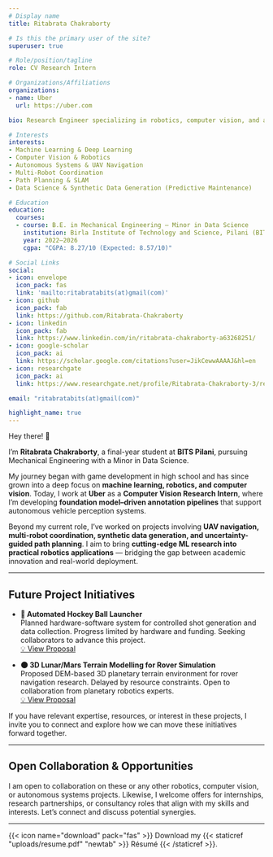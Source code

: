 ```yaml
---
# Display name
title: Ritabrata Chakraborty

# Is this the primary user of the site?
superuser: true

# Role/position/tagline
role: CV Research Intern

# Organizations/Affiliations
organizations:
- name: Uber
  url: https://uber.com

bio: Research Engineer specializing in robotics, computer vision, and autonomous systems. Currently developing automated data annotation solutions with foundation models for autonomous vehicles at Uber.

# Interests
interests:
- Machine Learning & Deep Learning
- Computer Vision & Robotics
- Autonomous Systems & UAV Navigation
- Multi-Robot Coordination
- Path Planning & SLAM
- Data Science & Synthetic Data Generation (Predictive Maintenance)

# Education
education:
  courses:
  - course: B.E. in Mechanical Engineering — Minor in Data Science
    institution: Birla Institute of Technology and Science, Pilani (BITS Pilani)
    year: 2022–2026
    cgpa: "CGPA: 8.27/10 (Expected: 8.57/10)"

# Social Links
social:
- icon: envelope
  icon_pack: fas
  link: 'mailto:ritabratabits(at)gmail(com)'
- icon: github
  icon_pack: fab
  link: https://github.com/Ritabrata-Chakraborty
- icon: linkedin
  icon_pack: fab
  link: https://www.linkedin.com/in/ritabrata-chakraborty-a63268251/
- icon: google-scholar
  icon_pack: ai
  link: https://scholar.google.com/citations?user=JikCewwAAAAJ&hl=en
- icon: researchgate
  icon_pack: ai
  link: https://www.researchgate.net/profile/Ritabrata-Chakraborty-3/research

email: "ritabratabits(at)gmail(com)"

highlight_name: true
---
```


Hey there! :wave:

I’m **Ritabrata Chakraborty**, a final-year student at **BITS Pilani**, pursuing Mechanical Engineering with a Minor in Data Science.  

My journey began with game development in high school and has since grown into a deep focus on **machine learning, robotics, and computer vision**. Today, I work at **Uber** as a **Computer Vision Research Intern**, where I’m developing **foundation model–driven annotation pipelines** that support autonomous vehicle perception systems.

Beyond my current role, I’ve worked on projects involving **UAV navigation, multi-robot coordination, synthetic data generation, and uncertainty-guided path planning**. I aim to bring **cutting-edge ML research into practical robotics applications** — bridging the gap between academic innovation and real-world deployment.

---

## Future Project Initiatives

- **🏑 Automated Hockey Ball Launcher**  
  Planned hardware-software system for controlled shot generation and data collection. Progress limited by hardware and funding. Seeking collaborators to advance this project.  
  [💡 View Proposal](https://docs.google.com/document/d/1HRz1ukUfeNL3hqlYc-ujwStbHiagaJXslbwzokdMNBc/edit?tab=t.0)

  
- **🌑 3D Lunar/Mars Terrain Modelling for Rover Simulation**  
  Proposed DEM-based 3D planetary terrain environment for rover navigation research. Delayed by resource constraints. Open to collaboration from planetary robotics experts.  
  [💡 View Proposal](https://docs.google.com/document/d/1HRz1ukUfeNL3hqlYc-ujwStbHiagaJXslbwzokdMNBc/edit?tab=t.0)

If you have relevant expertise, resources, or interest in these projects, I invite you to connect and explore how we can move these initiatives forward together.

---

## Open Collaboration & Opportunities

I am open to collaboration on these or any other robotics, computer vision, or autonomous systems projects. Likewise, I welcome offers for internships, research partnerships, or consultancy roles that align with my skills and interests. Let’s connect and discuss potential synergies.

---

{{< icon name="download" pack="fas" >}} Download my {{< staticref "uploads/resume.pdf" "newtab" >}} Résumé {{< /staticref >}}.
